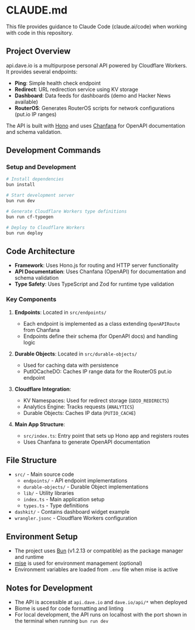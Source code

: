 # CLAUDE.md

This file provides guidance to Claude Code (claude.ai/code) when working with code in this repository.

## Project Overview

api.dave.io is a multipurpose personal API powered by Cloudflare Workers. It provides several endpoints:

- **Ping**: Simple health check endpoint
- **Redirect**: URL redirection service using KV storage
- **Dashboard**: Data feeds for dashboards (demo and Hacker News available)
- **RouterOS**: Generates RouterOS scripts for network configurations (put.io IP ranges)

The API is built with [Hono](https://hono.dev) and uses [Chanfana](https://github.com/cloudflare/chanfana) for OpenAPI documentation and schema validation.

## Development Commands

### Setup and Development

```bash
# Install dependencies
bun install

# Start development server
bun run dev

# Generate Cloudflare Workers type definitions
bun run cf-typegen

# Deploy to Cloudflare Workers
bun run deploy
```

## Code Architecture

- **Framework**: Uses Hono.js for routing and HTTP server functionality
- **API Documentation**: Uses Chanfana (OpenAPI) for documentation and schema validation
- **Type Safety**: Uses TypeScript and Zod for runtime type validation

### Key Components

1. **Endpoints**: Located in `src/endpoints/`

   - Each endpoint is implemented as a class extending `OpenAPIRoute` from Chanfana
   - Endpoints define their schema (for OpenAPI docs) and handling logic

2. **Durable Objects**: Located in `src/durable-objects/`

   - Used for caching data with persistence
   - PutIOCacheDO: Caches IP range data for the RouterOS put.io endpoint

3. **Cloudflare Integration**:

   - KV Namespaces: Used for redirect storage (`GDIO_REDIRECTS`)
   - Analytics Engine: Tracks requests (`ANALYTICS`)
   - Durable Objects: Caches IP data (`PUTIO_CACHE`)

4. **Main App Structure**:

   - `src/index.ts`: Entry point that sets up Hono app and registers routes
   - Uses Chanfana to generate OpenAPI documentation

## File Structure

- `src/` - Main source code
  - `endpoints/` - API endpoint implementations
  - `durable-objects/` - Durable Object implementations
  - `lib/` - Utility libraries
  - `index.ts` - Main application setup
  - `types.ts` - Type definitions
- `dashkit/` - Contains dashboard widget example
- `wrangler.jsonc` - Cloudflare Workers configuration

## Environment Setup

- The project uses [Bun](https://bun.sh/) (v1.2.13 or compatible) as the package manager and runtime
- [mise](https://mise.jdx.dev/) is used for environment management (optional)
- Environment variables are loaded from `.env` file when mise is active

## Notes for Development

- The API is accessible at `api.dave.io` and `dave.io/api/*` when deployed
- Biome is used for code formatting and linting
- For local development, the API runs on localhost with the port shown in the terminal when running `bun run dev`
